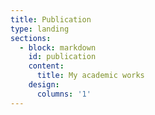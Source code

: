 ```yaml
---
title: Publication
type: landing
sections:
  - block: markdown
    id: publication
    content:
      title: My academic works
    design:
      columns: '1'
---
```

